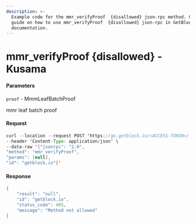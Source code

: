 ```yaml
---
description: >-
  Example code for the mmr_verifyProof  {disallowed} json-rpc method. Сomplete
  guide on how to use mmr_verifyProof  {disallowed} json-rpc in GetBlock.io Web3
  documentation.
---
```


# mmr\_verifyProof {disallowed} - Kusama

#### Parameters

`proof` - MmmLeafBatchProof

mmr leaf batch proof

#### Request

```java
curl --location --request POST 'https://go.getblock.io/<ACCESS-TOKEN>/' \
--header 'Content-Type: application/json' \
--data-raw '{"jsonrpc": "2.0",
"method": "mmr_verifyProof",
"params": [null],
"id": "getblock.io"}'
```

#### Response

```java
{
    "result": "null",
    "id": "getblock.io",
    "status_code": 405,
    "message": "Method not allowed"
}
```
